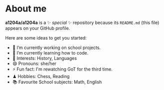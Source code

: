 # About me


**a1204a/a1204a** is a ✨ _special_ ✨ repository because its `README.md` (this file) appears on your GitHub profile.

Here are some ideas to get you started:

- 🔭 I’m currently working on school projects.
- 🌱 I’m currently learning how to code.
- 📖 Interests: History, Languages
- 😄 Pronouns: she/her
- ⚡ Fun fact: I'm rewatching GoT for the third time.
- ♟  Hobbies: Chess, Reading
- 📚 Favourite School subjects: Math, English

